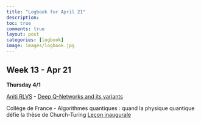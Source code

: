 ```yaml
---
title: "Logbook for April 21"
description: 
toc: true
comments: true
layout: post
categories: [logbook]
image: images/logbook.jpg
---
```




## Week 13 - Apr 21

**Thursday 4/1**

[Aniti RLVS](/guillaume_blog/blog/Aniti-RLVS-seminaire-RL.html) - [Deep Q-Networks and its variants](https://whova.com/embedded/session/rlstc_202011/1416824/?view=#)

Collège de France - Algorithmes quantiques : quand la physique quantique défie la thèse de Church-Turing [Leçon inaugurale](https://www.youtube.com/watch?v=JqNvAN05R04)